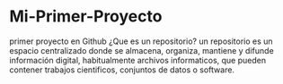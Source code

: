 # Mi-Primer-Proyecto
primer proyecto en Github
¿Que es un repositorio?
un repositorio es un espacio centralizado donde se almacena, organiza, mantiene y difunde información digital, habitualmente archivos informaticos, que pueden contener trabajos cientificos, conjuntos de datos o software.
